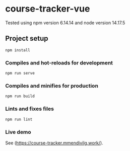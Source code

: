 # course-tracker-vue

Tested using npm version 6.14.14 and node version 14.17.5

## Project setup
```
npm install
```

### Compiles and hot-reloads for development
```
npm run serve
```

### Compiles and minifies for production
```
npm run build
```

### Lints and fixes files
```
npm run lint
```

### Live demo
See (https://course-tracker.mmendivilg.work/).
